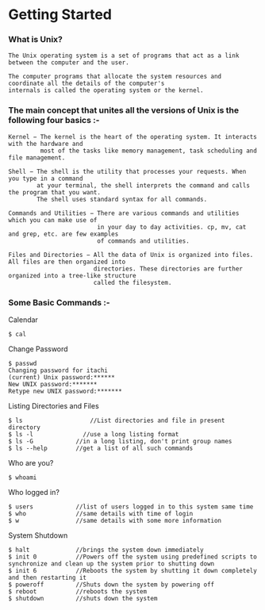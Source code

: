 # Getting Started

   ### What is Unix?

    The Unix operating system is a set of programs that act as a link between the computer and the user.

    The computer programs that allocate the system resources and coordinate all the details of the computer's
    internals is called the operating system or the kernel.

   ### The main concept that unites all the versions of Unix is the following four basics :-

    Kernel − The kernel is the heart of the operating system. It interacts with the hardware and
             most of the tasks like memory management, task scheduling and file management.

    Shell − The shell is the utility that processes your requests. When you type in a command
            at your terminal, the shell interprets the command and calls the program that you want.
            The shell uses standard syntax for all commands. 

    Commands and Utilities − There are various commands and utilities which you can make use of
                             in your day to day activities. cp, mv, cat and grep, etc. are few examples
                             of commands and utilities.

    Files and Directories − All the data of Unix is organized into files. All files are then organized into
                            directories. These directories are further organized into a tree-like structure 
                            called the filesystem.

   ### Some Basic Commands :-

   Calendar

    $ cal

   Change Password

    $ passwd
    Changing password for itachi
    (current) Unix password:******
    New UNIX password:*******
    Retype new UNIX password:*******

   Listing Directories and Files

    $ ls		      	   //List directories and file in present directory
    $ ls -l		         //use a long listing format
    $ ls -G		       //in a long listing, don't print group names
    $ ls --help		   //get a list of all such commands

   Who are you?

    $ whoami

   Who logged in?

    $ users			   //list of users logged in to this system same time
    $ who			   //same details with time of login
    $ w		      	   //same details with some more information

   System Shutdown

    $ halt  		   //brings the system down immediately
    $ init 0	   	   //Powers off the system using predefined scripts to synchronize and clean up the system prior to shutting down
    $ init 6		   //Reboots the system by shutting it down completely and then restarting it
    $ poweroff 		   //Shuts down the system by powering off
    $ reboot	   	   //reboots the system
    $ shutdown		   //shuts down the system

